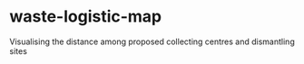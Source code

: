 # waste-logistic-map
Visualising the distance among proposed collecting centres and dismantling sites
